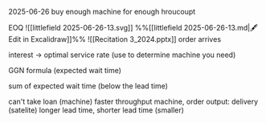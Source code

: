 2025-06-26
buy enough machine for enough hroucoupt 

EOQ
![[littlefield 2025-06-26-13.svg]]
%%[[littlefield 2025-06-26-13.md|🖋 Edit in Excalidraw]]%%
![[Recitation 3_2024.pptx]]
order arrives

interest -> optimal service rate (use to determine machine you need)

GGN formula (expected wait time)

sum of expected wait time (below the lead time)


can't take loan (machine)
faster throughput 
machine, order 
output: delivery (satelite)
longer lead time, shorter lead time (smaller)

